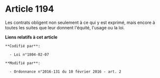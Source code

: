 # Article 1194

Les contrats obligent non seulement à ce qui y est exprimé, mais encore à toutes les suites que leur donnent l'équité,
l'usage ou la loi.

**Liens relatifs à cet article**

	**Codifié par**:

	  - Loi n°1804-02-07

	**Modifié par**:

	  - Ordonnance n°2016-131 du 10 février 2016 - art. 2

